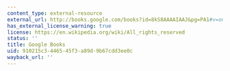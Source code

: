 ```yaml
---
content_type: external-resource
external_url: http://books.google.com/books?id=8kS8AAAAIAAJ&pg=PA1#v=onepage
has_external_license_warning: true
license: https://en.wikipedia.org/wiki/All_rights_reserved
status: ''
title: Google Books
uid: 910215c3-4465-45f3-a89d-9b67cdd3ee0c
wayback_url: ''
---
```


